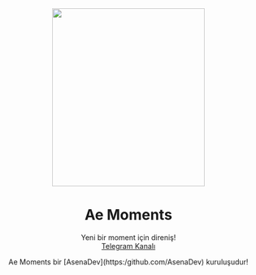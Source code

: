 <div align="center">
  <img src="https://i.hizliresim.com/6jv0DL.jpg" width="300" height="350">
  <h1>Ae Moments</h1>
</div>
<p align="center">
    Yeni bir moment için direniş!
    <br>
        <a href="https://t.me/aemoments">Telegram Kanalı</a>
    <br>
</p>
  <p align="center">
    Ae Moments bir [AsenaDev](https:/github.com/AsenaDev) kuruluşudur!
</p>
